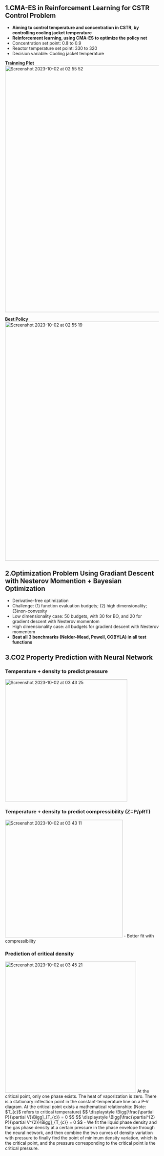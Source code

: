 ## 1.CMA-ES in Reinforcement Learning for CSTR Control Problem
- **Aiming to control temperature and concentration in CSTR, by controlling cooling jacket temperature**
- **Reinforcement learning, using CMA-ES to optimize the policy net**
- Concentration set point: 0.8 to 0.9
- Reactor temperature set point: 330 to 320
- Decision variable: Cooling jacket temperature

**Trainning Plot**
<img width="807" alt="Screenshot 2023-10-02 at 02 55 52" src="https://github.com/yueqiu2/Machine_Learning_Code/assets/146023548/a916bdb9-6a9f-4f11-81ec-db67dbcfeff0">

**Best Policy**
<img width="782" alt="Screenshot 2023-10-02 at 02 55 19" src="https://github.com/yueqiu2/Machine_Learning_Code/assets/146023548/426e1c54-a516-4ba4-85b4-843698af5c7b">

## 2.Optimization Problem Using Gradiant Descent with Nesterov Momention + Bayesian Optimization
- Derivative-free optimization
- Challenge: (1) function evaluation budgets; (2) high dimensionality; (3)non-convexity
- Low dimensionality case: 50 budgets, with 30 for BO, and 20 for gradient descent with Nesterov momentom
- High dimensionality case: all budgets for gradient descent with Nesterov momentom
- **Beat all 3 benchmarks (Nelder-Mead, Powell, COBYLA) in all test functions**

## 3.CO2 Property Prediction with Neural Network
### Temperature + density to predict pressure
<img width="400" alt="Screenshot 2023-10-02 at 03 43 25" src="https://github.com/yueqiu2/Machine_Learning_Code/assets/146023548/5ea46c5f-ee7e-465b-96d7-a7b28cb3f341">

### Temperature + density to predict compressibility (Z=P/ρRT)
<img width="385" alt="Screenshot 2023-10-02 at 03 43 11" src="https://github.com/yueqiu2/Machine_Learning_Code/assets/146023548/fe5d2cdb-17d7-4658-8f57-590a8290eea1">
- Better fit with compressibility

### Prediction of critical density
<img width="429" alt="Screenshot 2023-10-02 at 03 45 21" src="https://github.com/yueqiu2/Machine_Learning_Code/assets/146023548/35ce0c2d-e958-444e-8bac-e9dbb5d93e35">
At the critical point, only one phase exists. The heat of vaporization is zero. There is a stationary inflection point in the constant-temperature line on a P-V diagram. At the critical point exists a mathematical relationship:
(Note: $T_{c}$ refers to critical temperature)
$$ \displaystyle \Bigg[\frac{\partial P}{\partial V}\Bigg]_{T_{c}} = 0 $$
$$ \displaystyle \Bigg[\frac{\partial^{2} P}{\partial V^{2}}\Bigg]_{T_{c}} = 0 $$
- We fit the liquid phase density and the gas phase density at a certain pressure in the phase envelope through the neural network, and then combine the two curves of density variation with pressure to finally find the point of minimum density variation, which is the critical point, and the pressure corresponding to the critical point is the critical pressure.
